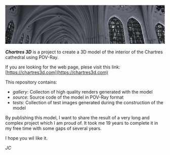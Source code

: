 <img src="./docs/banner.jpg"/>

***Chartres 3D*** is a project to create a 3D model of the interior of the Chartres cathedral using POV-Ray.

If you are looking for the web page, plese visit this link: [https://chartres3d.com](https://chartres3d.com)

This repository contains:
- *gallery*: Collecton of high quality renders generated with the model
- *source*: Source code of the model in POV-Ray format
- *tests*: Collection of test images generated during the construction of the model

By publishing this model, I want to share the result of a very long and complex project which I am proud of. It took me 19 years to complete it in my free time with some gaps of several years.

I hope you wil like it.

*JC*
